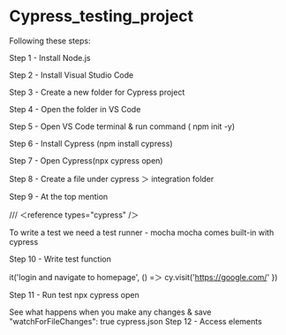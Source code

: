 # Cypress_testing_project


Following these steps:

Step 1 - Install Node.js

Step 2 - Install Visual Studio Code

Step 3 - Create a new folder for Cypress project

Step 4 - Open the folder in VS Code

Step 5 - Open VS Code terminal & run command ( npm init -y)

Step 6 - Install Cypress (npm install cypress)

Step 7 - Open Cypress(npx cypress open)

Step 8 - Create a file under cypress ＞ integration folder

Step 9 - At the top mention
>>
/// ＜reference types="cypress" /＞
>>
To write a test we need a test runner - mocha
mocha comes built-in with cypress

Step 10 - Write test function
>>
it('login and navigate to homepage', () =＞
    cy.visit('https://google.com/'
})
>>
Step 11 - Run test
npx cypress open

See what happens when you make any changes & save
 "watchForFileChanges": true
cypress.json
Step 12 - Access elements

